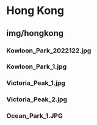 # Hong Kong

## img/hongkong

### Kowloon_Park_2022122.jpg

### Kowloon_Park_1.jpg

### Victoria_Peak_1.jpg

### Victoria_Peak_2.jpg

### Ocean_Park_1.JPG
